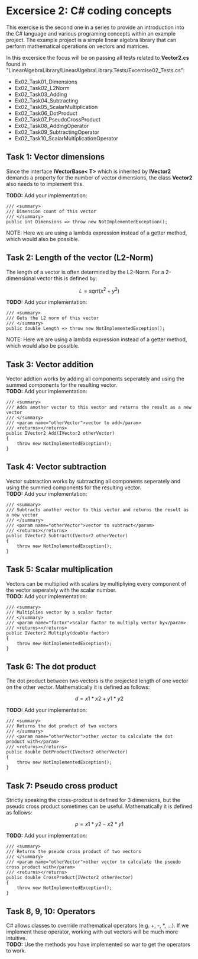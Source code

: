 # Excersice 2: C# coding concepts
This exercise is the second one in a series to provide an introduction into the C# language and various programing concepts within an example project. The example project is a simple linear algebra library that can perform mathematical operations on vectors and matrices.<br>

In this excersice the focus will be on passing all tests related to <b>Vector2.cs</b> found in "LinearAlgebraLibrary/LinearAlgebraLibrary.Tests/Excercise02_Tests.cs":
- Ex02_Task01_Dimensions
- Ex02_Task02_L2Norm
- Ex02_Task03_Adding
- Ex02_Task04_Subtracting
- Ex02_Task05_ScalarMultiplication
- Ex02_Task06_DotProduct
- Ex02_Task07_PseudoCrossProduct
- Ex02_Task08_AddingOperator
- Ex02_Task09_SubtractingOperator
- Ex02_Task10_ScalarMultiplicationOperator

## Task 1: Vector dimensions
Since the interface <b>IVectorBase< T></b> which is inherited by <b>IVector2</b> demands a property for the number of vector dimensions, the class <b>Vector2</b> also needs to to implement this.<br>

<b>TODO:</b> Add your implementation:
```Csharp
/// <summary>
/// Dimension count of this vector
/// </summary>
public int Dimensions => throw new NotImplementedException();
```
NOTE: Here we are using a lambda expression instead of a getter method, which would also be possible.


## Task 2: Length of the vector (L2-Norm)
The length of a vector is often determined by the L2-Norm. For a 2-dimensional vector this is defined by: 
```math
L = sqrt(x^2 + y^2)
```

<b>TODO:</b> Add your implementation:
```Csharp
/// <summary>
/// Gets the L2 norm of this vector
/// </summary>
public double Length => throw new NotImplementedException();
```
NOTE: Here we are using a lambda expression instead of a getter method, which would also be possible.


## Task 3: Vector addition
Vector addtion works by adding all components seperately and using the summed components for the resulting vector.<br>
<b>TODO:</b> Add your implementation:
```Csharp
/// <summary>
/// Adds another vector to this vector and returns the result as a new vector
/// </summary>
/// <param name="otherVector">vector to add</param>
/// <returns></returns>
public IVector2 Add(IVector2 otherVector)
{
    throw new NotImplementedException();
}
```

## Task 4: Vector subtraction
Vector subtraction works by subtracting all components seperately and using the summed components for the resulting vector.<br>
<b>TODO:</b> Add your implementation:
```Csharp
/// <summary>
/// Subtracts another vector to this vector and returns the result as a new vector
/// </summary>
/// <param name="otherVector">vector to subtract</param>
/// <returns></returns>
public IVector2 Subtract(IVector2 otherVector)
{
    throw new NotImplementedException();
}
```

## Task 5: Scalar multiplication
Vectors can be multiplied with scalars by multipliying every component of the vector seperately with the scalar number.<br>
<b>TODO:</b> Add your implementation:
```Csharp
/// <summary>
/// Multiplies vector by a scalar factor
/// </summary>
/// <param name="factor">Scalar factor to multiply vector by</param>
/// <returns></returns>
public IVector2 Multiply(double factor)
{
    throw new NotImplementedException();
}
```

## Task 6: The dot product
The dot product between two vectors is the projected length of one vector on the other vector. Mathematically it is defined as follows:
```math
d = x1*x2 + y1*y2
```
<b>TODO:</b> Add your implementation:
```Csharp
/// <summary>
/// Returns the dot product of two vectors
/// </summary>
/// <param name="otherVector">other vector to calculate the dot product with</param>
/// <returns></returns>
public double DotProduct(IVector2 otherVector)
{
    throw new NotImplementedException();
}
```

## Task 7: Pseudo cross product
Strictly speaking the cross-prodcut is defined for 3 dimensions, but the pseudo cross product sometimes can be useful. Mathematically it is defined as follows:
```math
p = x1*y2 - x2*y1
```
<b>TODO:</b> Add your implementation:
```Csharp
/// <summary>
/// Returns the pseudo cross product of two vectors
/// </summary>
/// <param name="otherVector">other vector to calculate the pseudo cross product with</param>
/// <returns></returns>
public double CrossProduct(IVector2 otherVector)
{
    throw new NotImplementedException();
}
```

## Task 8, 9, 10: Operators
C# allows classes to override mathematical operators (e.g. +, -, *, ...). If we implement these operator, working with out vectors will be much more intuitive.<br>
<b>TODO:</b> Use the methods you have implemented so war to get the operators to work.
